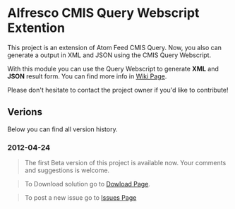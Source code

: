 # Alfresco CMIS Query Webscript Extention #


This project is an extension of Atom Feed CMIS Query. Now, you also can generate a output in XML and JSON using the CMIS Query Webscript.

With this module you can use the Query Webscript to generate **XML** and **JSON** result form. You can find more info in [Wiki Page](http://code.google.com/p/alfresco-cmis-query-webscript-extencion/wiki/Main).

Please don't hesitate to contact the project owner if you'd like to contribute!

## Verions ##

Below you can find all version history.


### 2012-04-24 ###
> The first Beta version of this project is available now. Your comments and suggestions is welcome.

> To Download solution go to [Dowload Page](http://code.google.com/p/alfresco-cmis-query-webscript-extencion/downloads/list).

> To post a new issue go to [Issues Page](http://code.google.com/p/alfresco-cmis-query-webscript-extencion/issues/list)